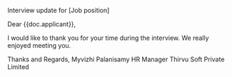Interview update for [Job position]

Dear {{doc.applicant}},

I would like to thank you for your time during the interview. We really enjoyed meeting you. 


Thanks and Regards,
Myvizhi Palanisamy
HR Manager
Thirvu Soft Private Limited 


